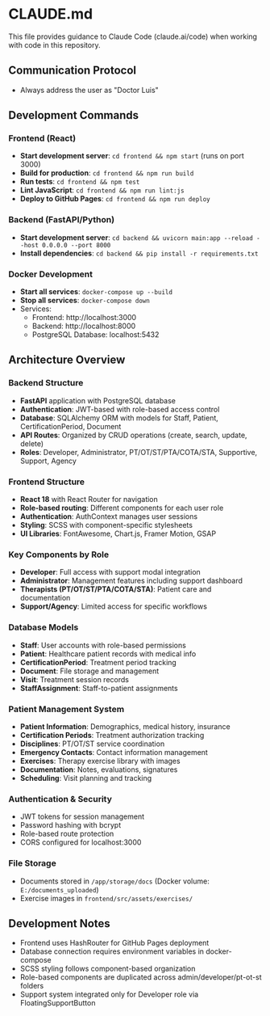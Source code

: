 # CLAUDE.md

This file provides guidance to Claude Code (claude.ai/code) when working with code in this repository.

## Communication Protocol
- Always address the user as "Doctor Luis"

## Development Commands

### Frontend (React)
- **Start development server**: `cd frontend && npm start` (runs on port 3000)
- **Build for production**: `cd frontend && npm run build`
- **Run tests**: `cd frontend && npm test`
- **Lint JavaScript**: `cd frontend && npm run lint:js`
- **Deploy to GitHub Pages**: `cd frontend && npm run deploy`

### Backend (FastAPI/Python)
- **Start development server**: `cd backend && uvicorn main:app --reload --host 0.0.0.0 --port 8000`
- **Install dependencies**: `cd backend && pip install -r requirements.txt`

### Docker Development
- **Start all services**: `docker-compose up --build`
- **Stop all services**: `docker-compose down`
- Services:
  - Frontend: http://localhost:3000
  - Backend: http://localhost:8000
  - PostgreSQL Database: localhost:5432

## Architecture Overview

### Backend Structure
- **FastAPI** application with PostgreSQL database
- **Authentication**: JWT-based with role-based access control
- **Database**: SQLAlchemy ORM with models for Staff, Patient, CertificationPeriod, Document
- **API Routes**: Organized by CRUD operations (create, search, update, delete)
- **Roles**: Developer, Administrator, PT/OT/ST/PTA/COTA/STA, Supportive, Support, Agency

### Frontend Structure
- **React 18** with React Router for navigation
- **Role-based routing**: Different components for each user role
- **Authentication**: AuthContext manages user sessions
- **Styling**: SCSS with component-specific stylesheets
- **UI Libraries**: FontAwesome, Chart.js, Framer Motion, GSAP

### Key Components by Role
- **Developer**: Full access with support modal integration
- **Administrator**: Management features including support dashboard
- **Therapists (PT/OT/ST/PTA/COTA/STA)**: Patient care and documentation
- **Support/Agency**: Limited access for specific workflows

### Database Models
- **Staff**: User accounts with role-based permissions
- **Patient**: Healthcare patient records with medical info
- **CertificationPeriod**: Treatment period tracking
- **Document**: File storage and management
- **Visit**: Treatment session records
- **StaffAssignment**: Staff-to-patient assignments

### Patient Management System
- **Patient Information**: Demographics, medical history, insurance
- **Certification Periods**: Treatment authorization tracking
- **Disciplines**: PT/OT/ST service coordination
- **Emergency Contacts**: Contact information management
- **Exercises**: Therapy exercise library with images
- **Documentation**: Notes, evaluations, signatures
- **Scheduling**: Visit planning and tracking

### Authentication & Security
- JWT tokens for session management
- Password hashing with bcrypt
- Role-based route protection
- CORS configured for localhost:3000

### File Storage
- Documents stored in `/app/storage/docs` (Docker volume: `E:/documents_uploaded`)
- Exercise images in `frontend/src/assets/exercises/`

## Development Notes

- Frontend uses HashRouter for GitHub Pages deployment
- Database connection requires environment variables in docker-compose
- SCSS styling follows component-based organization
- Role-based components are duplicated across admin/developer/pt-ot-st folders
- Support system integrated only for Developer role via FloatingSupportButton
